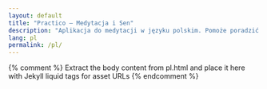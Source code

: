 ```yaml
---
layout: default
title: "Practico — Medytacja i Sen"
description: "Aplikacja do medytacji w języku polskim. Pomoże poradzić sobie ze stresem, poprawi sen i produktywność. Darmowy kurs i krótkie sesje trwające 10 minut bez ezoteryki."
lang: pl
permalink: /pl/
---
```


{% comment %}
Extract the body content from pl.html and place it here with Jekyll liquid tags for asset URLs
{% endcomment %}

<div class="first-screen-2">
  <div class="content">
    <div class="first-screen-wrapper">
      <!-- Navigation will be extracted from original pl.html -->
      <!-- Content will be extracted from original pl.html -->
    </div>
  </div>
</div>
